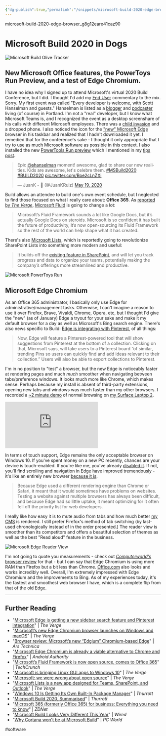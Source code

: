 ```yaml
---
{"dg-publish":true,"permalink":"/snippets/microsoft-build-2020-edge-browser-g8g12e/","dgHomeLink":true,"dgPassFrontmatter":false}
---
```


microsoft-build-2020-edge-browser_g8g12eare41caz90

# Microsoft Build 2020 in Dogs

![Microsoft Build Olive Tracker](https://i.snap.as/oDUqtqe.png)

## New Microsoft Office features, the PowerToys Run Preview, and a test of Edge Chromium.

<!--more-->

I have no idea why I signed up to attend Microsoft's virtual 2020 Build Conference, but I did. I thought I'd add my [End User](https://anchor.fm/davidblue) commentary to the mix. Sorry. My first event was called "Every developer is welcome, with Scott Hanselman and guests." Hanselman is listed as a [blogger](https://www.hanselman.com/) and [podcaster](http://hanselminutes.com) living (of course) in Portland. I'm not a "real" developer, but I know what Microsoft Teams is, and I recognized the event as a desktop screenshare of his calls with different Microsoft employees. There was a [child invasion](https://twitter.com/JuanKRuiz/status/1262789374128816128) and a dropped phone. I also noticed the icon for the ["new" Microsoft Edge](https://www.zdnet.com/article/meet-the-new-microsoft-edge-your-move-google/) browser in his taskbar and realized that I hadn't downloaded it yet. I remedied that for the conference's sake - I thought it only appropriate that I try to use as much Microsoft software as possible in this context. I also installed the new [PowerTools Run preview](https://www.theverge.com/2020/5/19/21262060/microsoft-windows-10-launcher-powertoy-spotlight-alfred-download-build) which I mentioned in my [tips post](https://bilge.world/poweruser-tips-software-shortcuts).

<blockquote class="twitter-tweet tw-align-center"><p lang="en" dir="ltr">Epic <a href="https://twitter.com/shanselman?ref_src=twsrc%5Etfw">@shanselman</a> moment! awesome, glad to share our new realities. Kids are awesome, let&#39;s celebre them. <a href="https://twitter.com/hashtag/MSBuild2020?src=hash&amp;ref_src=twsrc%5Etfw">#MSBuild2020</a> <a href="https://twitter.com/hashtag/BUILD2020?src=hash&amp;ref_src=twsrc%5Etfw">#BUILD2020</a> <a href="https://t.co/Boe2cLnZXi">pic.twitter.com/Boe2cLnZXi</a></p>&mdash; JuanK - 🤖 (@JuanKRuiz) <a href="https://twitter.com/JuanKRuiz/status/1262789374128816128?ref_src=twsrc%5Etfw">May 19, 2020</a></blockquote> <script async src="https://platform.twitter.com/widgets.js" charset="utf-8"></script>

Build allows an attendee to build one's own event schedule, but I neglected to find those focused on what I really care about: **Office 365**. As [reported by *The Verge*](https://www.theverge.com/2020/5/19/21260005/microsoft-office-fluid-web-document-features-build), [Microsoft Fluid](https://eileenlong-my.sharepoint.com/:u:/g/personal/david_eileenlonglcsw_com/EXd7qVaXqRlHlnnllT7_A5gBRw-ypXkANGTIWlzEPlLzQA?e=PrLfh6) is going to change a lot:

> Microsoft’s Fluid Framework sounds a lot like Google Docs, but it’s actually Google Docs on steroids. Microsoft is so confident it has built the future of productivity, it’s now open-sourcing its Fluid Framework so the rest of the world can help shape what it has created.

There's also [Microsoft Lists](https://www.engadget.com/microsoft-lists-150002899.html), which is reportedly going to revolutionize SharePoint Lists into something more modern and useful:

> It builds off the [existing feature in SharePoint](https://support.office.com/en-us/article/what-is-a-list-in-sharepoint-93262a88-20ad-4edc-8410-b6909b2f59a5), and will let you track progress and data to organize your teams, potentially making the company’s offerings more streamlined and productive.

![Microsoft PowerToys Run](https://i.snap.as/XmboQGr.png)

## Microsoft Edge Chromium

As an Office 365 administrator, I basically only use Edge for administrative/management tasks. Otherwise, I can't imagine a reason to use it over Firefox, Brave, Vivaldi, Chrome, Opera, etc, but I thought I'd give the "new" (as of January) Edge a tryout for your sake and make it my default browser for a day as well as Microsoft's Bing search engine. There's also news specific to Build: [Edge is integrating with Pinterest](https://techcrunch.com/2020/05/19/microsoft-edge-gets-a-pinterest-integration-sidebar-search-and-automatic-profile-switching/), of all things:

> Now, Edge will feature a Pinterest-powered tool that will show suggestions from Pinterest at the bottom of a collection. Clicking on that, Microsoft says, will take users to a Pinterest board “of similar, trending Pins so users can quickly find and add ideas relevant to their collection.” Users will also be able to export collections to Pinterest.

I'm in no position to "test" a browser, but the new Edge is noticeably faster at rendering pages and much *much* smoother when navigating between tabs/preference windows. It looks much more like Chrome, which makes sense. Perhaps because my install is absent of third-party extensions, opening new tabs and windows was much faster than my other browsers. I recorded a [~2 minute demo](https://vimeo.com/420430704) of normal browsing on [my Surface Laptop 2](https://extratone.com/microsoft-surface-laptop-2-review-windows-future).

<iframe src="https://player.vimeo.com/video/420430704" width="auto" height="auto" frameborder="0" allow="autoplay; fullscreen" allowfullscreen></iframe>

In terms of touch support, Edge remains the only acceptable browser on Windows 10. If you've spent money on a new PC recently, chances are your device is touch-enabled. If you're like me, you've already [disabled it](https://support.microsoft.com/en-us/help/4028019/windows-enable-and-disable-your-touchscreen-in-windows-10). If not, you'll find scrolling and navigation in Edge have improved tremendously - it's like an entirely new browser [because it is](https://www.theverge.com/2019/5/6/18527550/microsoft-chromium-edge-google-history-collaboration).

> Because Edge used a different rendering engine than Chrome or Safari, it meant that it would sometimes have problems on websites. Testing a website against multiple browsers has always been difficult, and because Edge had so little uptake, it meant optimizing for it often fell off the priority list for web developers.

I really like how easy it is to mute audio from tabs and how much better [my CMS](https://write.as) is rendered. I still prefer Firefox's method of tab switching (by last-used chronologically instead of in the order presented.) The reader view is smoother than its competitors and offers a beautiful selection of themes as well as the best "Read aloud" feature in the business.

![Microsoft Edge Reader View](https://i.snap.as/jWqG85f.png)

I'm not going to quote you measurements - check out [*Computerworld*'s browser review](https://www.computerworld.com/article/3513973/microsofts-new-edge-browser-third-times-the-charm.html) for that - but I can say that Edge Chromium is using more RAM than Firefox but a bit less than Chrome. [Office.com](http://office.com) also looks and works incredibly well. Overall, I'm extremely impressed with Edge Chromium and the improvements to Bing. As of my experiences today, it's the fastest and smoothest web browser I have, which is a complete flip from that of the old Edge.

---

## Further Reading

* "[Microsoft Edge is getting a new sidebar search feature and Pinterest integration](https://www.theverge.com/2020/5/19/21262098/microsoft-edge-sidebar-search-pinterest-integration-features)" | *The Verge*
* "[Microsoft’s new Edge Chromium browser launches on Windows and macOS](https://www.theverge.com/2020/1/15/21066767/microsoft-edge-chromium-new-browser-windows-mac-download-os)" | *The Verge*
* "[Browser review: Microsoft’s new “Edgium” Chromium-based Edge](https://arstechnica.com/gadgets/2020/01/browser-review-microsofts-new-edgium-chromium-based-edge/)" | *Ars Technica*
* "[Microsoft Edge Chromium is already a viable alternative to Chrome and Firefox](https://www.androidauthority.com/microsoft-edge-chromium-review-1065152/)" | *Android Authority*
* "[Microsoft’s Fluid Framework is now open source, comes to Office 365](https://techcrunch.com/2020/05/19/microsofts-fluid-framework-is-now-open-source-comes-to-office-365/)" | *TechCrunch*
* "[Microsoft is bringing Linux GUI apps to Windows 10](https://www.theverge.com/2020/5/19/21263377/microsoft-windows-10-linux-gui-apps-gpu-acceleration-wsl-features)" | *The Verge*
* "[Microsoft: we were wrong about open source](https://www.theverge.com/2020/5/18/21262103/microsoft-open-source-linux-history-wrong-statement)" | *The Verge*
* "[Microsoft Lists is a new app designed for Teams, SharePoint, and Outlook](https://www.theverge.com/2020/5/19/21263400/microsoft-lists-app-sharepoint-teams-outlook-integration-web-app-build)" | *The Verge*
* "[Windows 10 Is Getting Its Own Built-In Package Manager](https://www.thurrott.com/windows/windows-10/236301/windows-10-is-getting-its-own-built-in-package-manager)" | *Thurrott*
* "[Microsoft Build 2020, Summarised](https://www.thurrott.com/microsoft/236331/microsoft-build-2020-summarised)" | *Thurrott*
* "[Microsoft 365 (formerly Office 365) for business: Everything you need to know](https://www.zdnet.com/article/microsoft-office-365-for-business-everything-you-need-to-know/#ftag=CAD-00-10aag7e)" | *ZDNet*
* "[Microsoft Build Looks Very Different This Year](https://www.wired.com/story/microsoft-build-2020/)" | *Wired*
* "[Why Cortana won't be at Microsoft Build](https://www.pcworld.com/article/3543765/why-cortana-wont-be-at-microsoft-build.html)" | *PC World*

#software